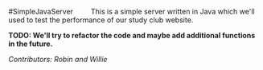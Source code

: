 #SimpleJavaServer
&nbsp;&nbsp;&nbsp;&nbsp;&nbsp;&nbsp;&nbsp;&nbsp;This is a simple server written in Java which we'll used to test the performance of our study club website. 

__TODO: We'll try to refactor the code and maybe add additional functions in the future.__

_Contributors: Robin and Willie_
